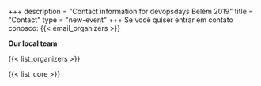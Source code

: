 +++
description = "Contact information for devopsdays Belém 2019"
title = "Contact"
type = "new-event"
+++
Se você quiser entrar em contato conosco: {{< email_organizers >}}

**Our local team**

{{< list_organizers >}}


{{< list_core >}}